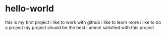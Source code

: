# hello-world
this is my first project
i like to work with github
i like to learn more
i like to do a project
my project should be the best
i amnot satisfied with this project
